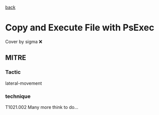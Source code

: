 [back](../index.md)
# Copy and Execute File with PsExec
Cover by sigma :x: 
## MITRE
### Tactic
lateral-movement
### technique
T1021.002
Many more think to do...